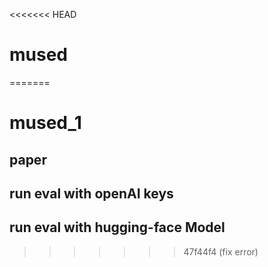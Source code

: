 <<<<<<< HEAD
# mused
=======
# mused_1
## paper
## run eval with openAI keys

## run eval with hugging-face Model

>>>>>>> 47f44f4 (fix error)

